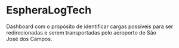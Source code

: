 # EspheraLogTech
Dashboard com o propósito de identificar cargas possíveis para ser redirecionadas e serem transportadas pelo aeroporto de São José dos Campos.
